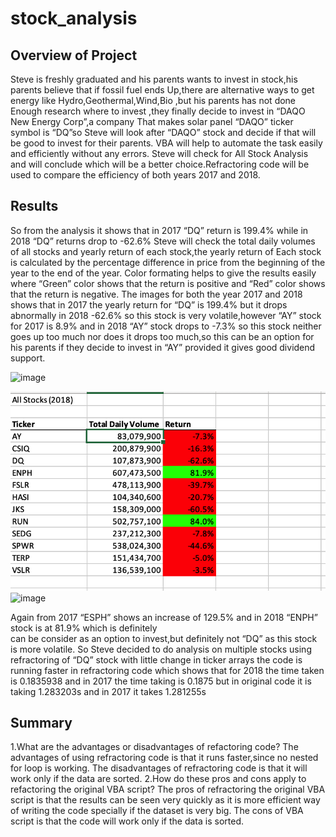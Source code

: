 # stock_analysis

## Overview of Project
Steve is freshly graduated and his parents wants to invest in stock,his parents believe that if fossil fuel ends
Up,there are alternative ways to get energy like Hydro,Geothermal,Wind,Bio ,but his parents has not done 
Enough research where to invest ,they finally decide to invest in “DAQO New Energy Corp”,a company
 That makes solar panel “DAQO” ticker symbol is “DQ”so Steve will look after “DAQO” stock and  decide
if that will be good to invest  for their parents.
VBA will help to automate the task easily and efficiently without any errors.
Steve will check for All Stock Analysis and will conclude which will be a better choice.Refractoring code will
be used to compare the efficiency of both years 2017 and 2018.


## Results
So from the analysis it shows that in 2017 “DQ” return is 199.4% while in 2018 “DQ” returns drop to -62.6%
Steve will check the total daily volumes of all stocks and yearly return of each stock,the yearly return of
Each stock is calculated by the percentage difference in price from the beginning of the year to the end of 
the year.
Color formating helps to give the results easily where “Green” color shows that the return is positive and
“Red” color shows that the return is negative.
The images for both the year 2017 and 2018 shows that in 2017 the yearly return for “DQ” is 199.4% but it
drops abnormally in 2018 -62.6% so this stock is very volatile,however “AY” stock for 2017 is 8.9% and in 2018
“AY” stock drops to -7.3% so this stock neither goes up too much nor does it drops too much,so this can be an option
for his parents if they decide to invest in “AY” provided it gives good dividend support.

![image](https://user-images.githubusercontent.com/79482680/111932946-7a7d0400-8a8c-11eb-9f9e-d3b1630651fa.png)

![](Resources/Stock_Analysis_2018.png?raw=true)![image](https://user-images.githubusercontent.com/79482680/111933089-c29c2680-8a8c-11eb-87e0-bb2b029c6d00.png)



Again from 2017 “ESPH” shows an increase of 129.5% and in 2018 “ENPH” stock is at 81.9% which is definitely  
 can be consider as an option to invest,but definitely not “DQ” as this  stock is more volatile.
So Steve decided to do analysis on multiple stocks using refractoring of “DQ” stock with little change in ticker arrays
the code is running faster in refractoring code which shows that for 2018 the time taken is 0.1835938 and in 2017 the
time taking is 0.1875  but  in original  code it is taking 1.283203s and in 2017 it takes 1.281255s

 

 
## Summary

1.What are the advantages or disadvantages of refactoring code?
The advantages of using refractoring code is that it runs faster,since no nested for loop is working.
The disadvantages of refractoring code is that it will work only if the data are sorted.
2.How do these pros and cons apply to refactoring the original VBA script?
The pros of refractoring the original VBA script is that the results can be seen very quickly
 as it is more efficient way of  writing the code specially if the dataset is very big.
The cons of VBA script is that the code will work only if the data is sorted.

